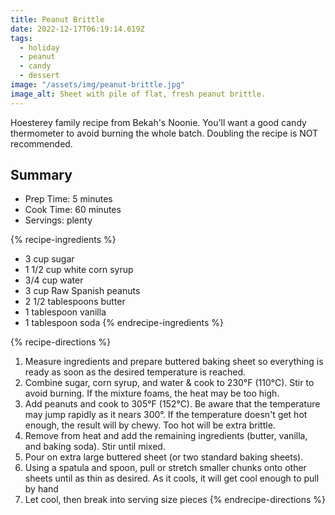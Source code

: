 ```yaml
---
title: Peanut Brittle
date: 2022-12-17T06:19:14.619Z
tags:
  - holiday
  - peanut
  - candy
  - dessert
image: "/assets/img/peanut-brittle.jpg"
image_alt: Sheet with pile of flat, fresh peanut brittle.
---
```

Hoesterey family recipe from Bekah's Noonie. You'll want a good candy thermometer to avoid burning the whole batch. Doubling the recipe is NOT recommended.

## Summary

- Prep Time: 5 minutes
- Cook Time: 60 minutes
- Servings: plenty

{% recipe-ingredients %}

- 3 cup sugar
- 1 1/2 cup white corn syrup
- 3/4 cup water
- 3 cup Raw Spanish peanuts
- 2 1/2 tablespoons butter
- 1 tablespoon vanilla
- 1 tablespoon soda
{% endrecipe-ingredients %}

{% recipe-directions %}

1. Measure ingredients and prepare buttered baking sheet so everything is ready as soon as the desired temperature is reached.
1. Combine sugar, corn syrup, and water & cook to 230°F (110°C). Stir to avoid burning. If the mixture foams, the heat may be too high.
1. Add peanuts and cook to 305°F (152°C). Be aware that the temperature may jump rapidly as it nears 300°. If the temperature doesn't get hot enough, the result will by chewy. Too hot will be extra brittle.
1. Remove from heat and add the remaining ingredients (butter, vanilla, and baking soda). Stir until mixed.
1. Pour on extra large buttered sheet (or two standard baking sheets).
1. Using a spatula and spoon, pull or stretch smaller chunks onto other sheets until as thin as desired. As it cools, it will get cool enough to pull by hand
1. Let cool, then break into serving size pieces
{% endrecipe-directions %}
